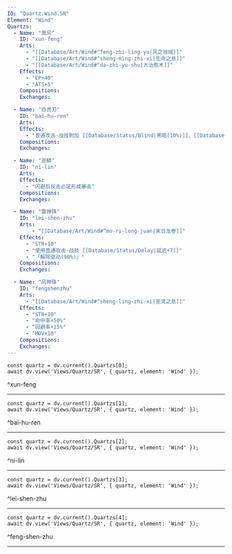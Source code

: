 ```yaml
---
ID: "Quartz.Wind.SR"
Element: "Wind"
Quartzs:
  - Name: "熏风"
    ID: "xun-feng"
    Arts:
      - "[[Database/Art/Wind#^feng-zhi-ling-yu|风之领域]]"
      - "[[Database/Art/Wind#^sheng-ming-zhi-xi|生命之息]]"
      - "[[Database/Art/Wind#^da-zhi-yu-shu|大治愈术]]"
    Effects:
      - "EP+40"
      - "ATS+5"
    Compositions:
    Exchanges:

  - Name: "白虎刃"
    ID: "bai-hu-ren"
    Arts:
    Effects:
      - "普通攻击·战技附加 [[Database/Status/Blind|黑暗(10%)]]、[[Database/Status/Sleep|睡眠(10%)]]"
    Compositions:
    Exchanges:

  - Name: "逆鳞"
    ID: "ni-lin"
    Arts:
    Effects:
      - "闪避后反击必定形成暴击"
    Compositions:
    Exchanges:

  - Name: "雷神珠"
    ID: "lei-shen-zhu"
    Arts:
        - "[[Database/Art/Wind#^mo-ri-long-juan|末日龙卷]]"
    Effects:
      - "STR+10"
      - "使用普通攻击·战技 [[Database/Status/Delay|延迟+7]]"
      - "「解除驱动(90%)」"
    Compositions:
    Exchanges:

  - Name: "风神珠"
    ID: "fengshenzhu"
    Arts:
      - "[[Database/Art/Wind#^sheng-ling-zhi-xi|圣灵之息]]"
    Effects:
      - "STR+10"
      - "命中率+50%"
      - "回避率+15%"
      - "MOV+10"
    Compositions:
    Exchanges:
---
```

```dataviewjs
const quartz = dv.current().Quartzs[0];
await dv.view('Views/Quartz/SR', { quartz, element: 'Wind' });
```
^xun-feng

---

```dataviewjs
const quartz = dv.current().Quartzs[1];
await dv.view('Views/Quartz/SR', { quartz, element: 'Wind' });
```
^bai-hu-ren

---

```dataviewjs
const quartz = dv.current().Quartzs[2];
await dv.view('Views/Quartz/SR', { quartz, element: 'Wind' });
```
^ni-lin

---

```dataviewjs
const quartz = dv.current().Quartzs[3];
await dv.view('Views/Quartz/SR', { quartz, element: 'Wind' });
```
^lei-shen-zhu

---

```dataviewjs
const quartz = dv.current().Quartzs[4];
await dv.view('Views/Quartz/SR', { quartz, element: 'Wind' });
```
^feng-shen-zhu

---
